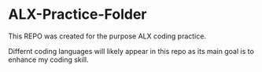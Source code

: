 # ALX-Practice-Folder

This REPO was created for the purpose ALX coding practice. 

Differnt coding languages will likely appear in this repo as its main goal is to enhance my coding skill.
